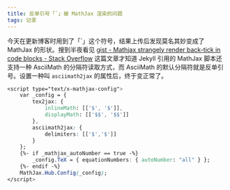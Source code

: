 ```yaml
---
title: 反单引号「`」被 MathJax 渲染的问题
tags: 记录
---
```


今天在更新博客时用到了「\`」这个符号，结果上传后发现莫名其妙变成了MathJax 的形状。搜到半夜看见 [gist - Mathjax strangely render back-tick in code blocks - Stack Overflow](https://stackoverflow.com/questions/62111699/mathjax-strangely-render-back-tick-in-code-blocks) 这篇文章才知道 Jekyll 引用的 MathJax 脚本还支持一种 AsciiMath 的分隔符读取方式，而 AsciiMath 的默认分隔符就是反单引号。设置一种叫 `asciimath2jax` 的属性后，终于变正常了。

```css
<script type="text/x-mathjax-config">
	var _config = { 
		tex2jax: {
			inlineMath: [['$', '$']],
			displayMath: [['$$', '$$']]
		}, 
		asciimath2jax: {
			delimiters: [['$','$']]
		}
	};
	{%- if _mathjax_autoNumber == true -%}
		_config.TeX = { equationNumbers: { autoNumber: "all" } };
	{%- endif -%}
	MathJax.Hub.Config(_config);
</script>
```



